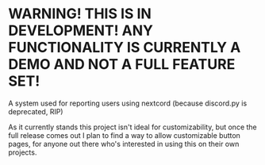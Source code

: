 # WARNING! THIS IS IN DEVELOPMENT! ANY FUNCTIONALITY IS CURRENTLY A DEMO AND NOT A FULL FEATURE SET!

A system used for reporting users using nextcord (because discord.py is deprecated, RIP)

As it currently stands this project isn't ideal for customizability, but once the full release comes out I plan to find a way to allow customizable button pages, for anyone out there who's interested in using this on their own projects.
